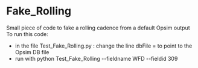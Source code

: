 # Fake_Rolling
Small piece of code to fake a rolling cadence from a default Opsim output
To run this code:
- in the file Test_Fake_Rolling.py : change the line dbFile = to point to the Opsim DB file
- run with python Test_Fake_Rolling --fieldname WFD --fieldid 309 
